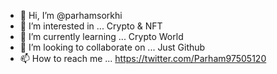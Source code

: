 - 👋 Hi, I’m @parhamsorkhi
- 👀 I’m interested in ... Crypto & NFT
- 🌱 I’m currently learning ... Crypto World
- 💞️ I’m looking to collaborate on ... Just Github 
- 📫 How to reach me ... https://twitter.com/Parham97505120

<!---
parhamsorkhi/parhamsorkhi is a ✨ special ✨ repository because its `README.md` (this file) appears on your GitHub profile.
You can click the Preview link to take a look at your changes.
--->
